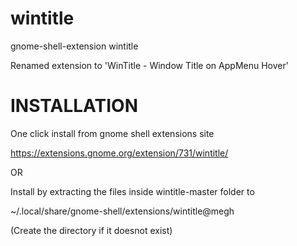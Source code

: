 wintitle
========

gnome-shell-extension wintitle

Renamed extension to 'WinTitle - Window Title on AppMenu Hover'


INSTALLATION
============

One click install from gnome shell extensions site

https://extensions.gnome.org/extension/731/wintitle/

OR

Install by extracting the files inside wintitle-master folder to 

~/.local/share/gnome-shell/extensions/wintitle@megh

(Create the directory if it doesnot exist)
